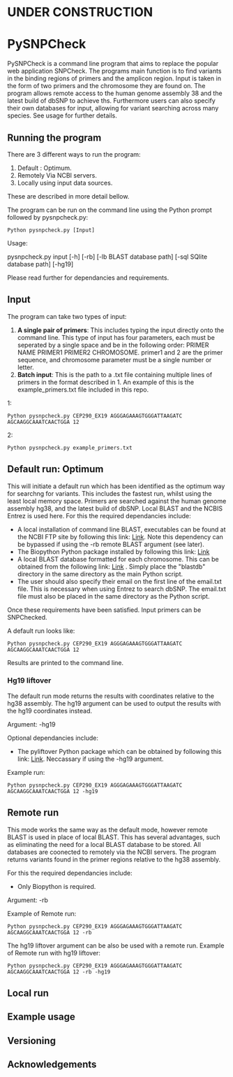 # UNDER CONSTRUCTION

# PySNPCheck
PySNPCheck is a command line program that aims to replace the popular web
application SNPCheck. The programs main function is to find variants in
the binding regions of primers and the amplicon region. Input is taken in the
form of two primers and the chromosome they are found on. The program allows
remote access to the human genome assembly 38 and the latest build of dbSNP to achieve ths.
Furthermore users can also specify their own databases for input, allowing
for variant searching across many species. See usage for further details.

## Running the program
There are 3 different ways to run the program:
1. Default : Optimum.
2. Remotely Via NCBI servers.
3. Locally using input data sources.

These are described in more detail bellow.

The program can be run on the command line using the Python prompt
followed by pysnpcheck.py:

```
Python pysnpcheck.py [Input]
```

Usage:

pysnpcheck.py input [-h] [-rb] [-lb BLAST database path] [-sql SQlite database path] [-hg19]

Please read further for dependancies and requirements.

## Input

The program can take two types of input:

1. **A single pair of primers**: This includes typing the input directly
onto the command line. This type of input has four parameters, each must be seperated
by a single space and be in the following order: PRIMER NAME PRIMER1 PRIMER2 CHROMOSOME.
primer1 and 2 are the primer sequence, and chromosome parameter must be a single number or letter.
2. **Batch input**: This is the path to a .txt file containing multiple lines of primers in the
format described in 1. An example of this is the example_primers.txt file included in this repo.

1:
```
Python pysnpcheck.py CEP290_EX19 AGGGAGAAAGTGGGATTAAGATC AGCAAGGCAAATCAACTGGA 12
```
2:
```
Python pysnpcheck.py example_primers.txt
```




## Default run: Optimum

This will initiate a default run which has been identified as the optimum way for searchng for variants. This includes the fastest run, whilst using the least local memory space. Primers are searched against the human genome assembly
hg38, and the latest build of dbSNP. Local BLAST and the NCBIS Entrez is used here.
For this the required dependancies include:
* A local installation of command line BLAST, executables can be found
at the NCBI FTP site by following this link: [Link](ftp://ftp.ncbi.nlm.nih.gov/blast/executables/blast+/LATEST/). Note this
dependency can be bypassed if using the -rb remote BLAST argument (see later).
* The Biopython Python package installed by following this link: [Link](http://biopython.org/wiki/Download)
* A local BLAST database formatted for each chromosome. This can be obtained from the following link: [Link](https://www.dropbox.com/sh/5gaaavpp0hxzaou/AADvXGBHRBj0Hxoig0DQCmbva?dl=0)
. Simply place the "blastdb" directory in the same directory as the main
Python script.
* The user should also specify their email on the first line of the email.txt file.
This is necessary when using Entrez to search dbSNP. The email.txt file must also
be placed in the same directory as the Python script.

Once these requirements have been satisfied. Input primers can be SNPChecked.

A default run looks like:

```
Python pysnpcheck.py CEP290_EX19 AGGGAGAAAGTGGGATTAAGATC AGCAAGGCAAATCAACTGGA 12
```

Results are printed to the command line.



### Hg19 liftover

The default run mode returns the results with coordinates relative to the hg38 assembly. The hg19 argument can be used to output the results with the hg19 coordinates instead.

Argument: -hg19

Optional dependancies include:
* The pyliftover Python package which can be obtained by following this link:
[Link](https://pypi.python.org/pypi/pyliftover). Neccassary if using the -hg19 argument.

Example run:
```
Python pysnpcheck.py CEP290_EX19 AGGGAGAAAGTGGGATTAAGATC AGCAAGGCAAATCAACTGGA 12 -hg19
```

## Remote run

This mode works the same way as the default mode, however remote BLAST is used in place of local BLAST. This has several advantages, such as eliminating the need for a local BLAST database to be stored. All databases are coonected to remotely via the NCBI servers. The program returns variants found in the primer regions relative to the hg38 assembly. 

For this the required dependancies include:
* Only Biopython is required.

Argument: -rb

Example of Remote run:
```
Python pysnpcheck.py CEP290_EX19 AGGGAGAAAGTGGGATTAAGATC AGCAAGGCAAATCAACTGGA 12 -rb
```

The hg19 liftover argument can be also be used with a remote run.
Example of Remote run with hg19 liftover:
```
Python pysnpcheck.py CEP290_EX19 AGGGAGAAAGTGGGATTAAGATC AGCAAGGCAAATCAACTGGA 12 -rb -hg19
```

## Local run
## Example usage
## Versioning
## Acknowledgements 
